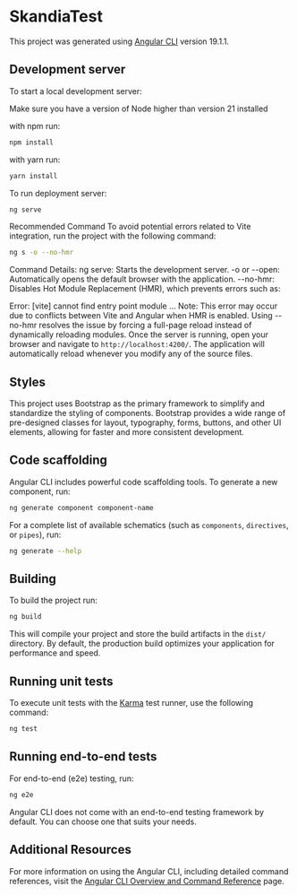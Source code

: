 # SkandiaTest

This project was generated using [Angular CLI](https://github.com/angular/angular-cli) version 19.1.1.

## Development server

To start a local development server:

Make sure you have a version of Node higher than version 21 installed

with npm run:
```bash
npm install
```
with yarn run:
```bash
yarn install
```

To run deployment server: 
```bash
ng serve
```

Recommended Command
To avoid potential errors related to Vite integration, run the project with the following command:
```bash
ng s -o --no-hmr
```

Command Details:
ng serve: Starts the development server.
-o or --open: Automatically opens the default browser with the application.
--no-hmr: Disables Hot Module Replacement (HMR), which prevents errors such as:

Error: [vite] cannot find entry point module ...
Note: This error may occur due to conflicts between Vite and Angular when HMR is enabled. Using --no-hmr resolves the issue by forcing a full-page reload instead of dynamically reloading modules.
Once the server is running, open your browser and navigate to `http://localhost:4200/`. The application will automatically reload whenever you modify any of the source files.


## Styles 
This project uses Bootstrap as the primary framework to simplify and standardize the styling of components. Bootstrap provides a wide range of pre-designed classes for layout, typography, forms, buttons, and other UI elements, allowing for faster and more consistent development.

## Code scaffolding

Angular CLI includes powerful code scaffolding tools. To generate a new component, run:

```bash
ng generate component component-name
```

For a complete list of available schematics (such as `components`, `directives`, or `pipes`), run:

```bash
ng generate --help
```

## Building

To build the project run:

```bash
ng build
```

This will compile your project and store the build artifacts in the `dist/` directory. By default, the production build optimizes your application for performance and speed.

## Running unit tests

To execute unit tests with the [Karma](https://karma-runner.github.io) test runner, use the following command:

```bash
ng test
```

## Running end-to-end tests

For end-to-end (e2e) testing, run:

```bash
ng e2e
```

Angular CLI does not come with an end-to-end testing framework by default. You can choose one that suits your needs.

## Additional Resources

For more information on using the Angular CLI, including detailed command references, visit the [Angular CLI Overview and Command Reference](https://angular.dev/tools/cli) page.
